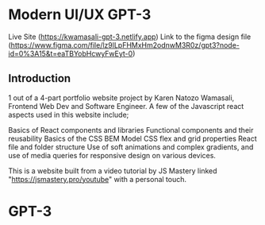 # Modern UI/UX GPT-3
Live Site (https://kwamasali-gpt-3.netlify.app)
Link to the figma design file (https://www.figma.com/file/lz9lLpFHMxHm2odnwM3R0z/gpt3?node-id=0%3A15&t=eaTBYobHcwyFwEyt-0)

## Introduction
1 out of a 4-part portfolio website project by Karen Natozo Wamasali, Frontend Web Dev and Software Engineer.
A few of the Javascript react aspects used in this website include;

Basics of React components and libraries
Functional components and their reusability 
Basics of the CSS BEM Model
CSS flex and grid properties
React file and folder structure
Use of soft animations and complex gradients, and use of media queries for responsive design on various devices. 

This is a website built from a video tutorial by JS Mastery linked "https://jsmastery.pro/youtube" with a personal touch.
# GPT-3
